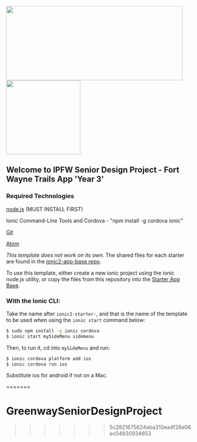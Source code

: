 <img src= "https://www.ipfw.edu/dotAsset/cba1dad3-2364-4197-802a-f6eee88e3a9c.png" width="475" height="200"/>
<img src= "https://connect001.rectrac.com/wbimages/inftwayne/inftwayne/CitySeal-Blue&GoldCMYK.png" width="200" height="200"/>

## Welcome to IPFW Senior Design Project - Fort Wayne Trails App 'Year 3'

### Required Technologies

[node.js](node) (MUST INSTALL FIRST)

Ionic Command-Line Tools and Cordova - "npm install -g cordova ionic"

[Git](https://git-scm.com/downloads)

[Atom](https://atom.io/)

*This template does not work on its own*. The shared files for each starter are found in the [ionic2-app-base repo](https://github.com/ionic-team/ionic2-app-base).

To use this template, either create a new ionic project using the ionic node.js utility, or copy the files from this repository into the [Starter App Base](https://github.com/ionic-team/ionic2-app-base).

### With the Ionic CLI:

Take the name after `ionic2-starter-`, and that is the name of the template to be used when using the `ionic start` command below:

```bash
$ sudo npm install -g ionic cordova
$ ionic start mySideMenu sidemenu
```

Then, to run it, cd into `mySideMenu` and run:

```bash
$ ionic cordova platform add ios
$ ionic cordova run ios
```

Substitute ios for android if not on a Mac.

=======
# GreenwaySeniorDesignProject
>>>>>>> 5c2821675624eba310ea4f26e06ec04930934653
